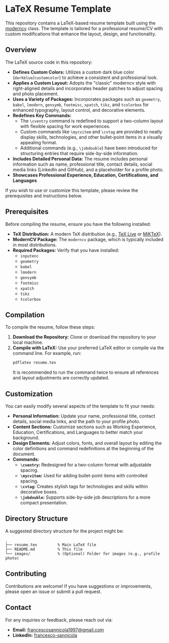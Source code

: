 # LaTeX Resume Template

This repository contains a LaTeX-based resume template built using the [moderncv](https://www.ctan.org/pkg/moderncv) class. The template is tailored for a professional resume/CV with custom modifications that enhance the layout, design, and functionality.

## Overview

The LaTeX source code in this repository:

- **Defines Custom Colors:** Utilizes a custom dark blue color (`darkblue`/`customcolor`) to achieve a consistent and professional look.
- **Applies a Custom Layout:** Adopts the "classic" moderncv style with right-aligned details and incorporates header patches to adjust spacing and photo placement.
- **Uses a Variety of Packages:** Incorporates packages such as `geometry`, `babel`, `lmodern`, `gensymb`, `footmisc`, `xpatch`, `tikz`, and `tcolorbox` for enhanced typography, layout control, and decorative elements.
- **Redefines Key Commands:**
  - The `\cventry` command is redefined to support a two-column layout with flexible spacing for work experiences.
  - Custom commands like `\mycvitem` and `\cvtag` are provided to neatly display skills, technologies, and other bullet-point items in a visually appealing format.
  - Additional commands (e.g., `\jobdouble`) have been introduced for structuring entries that require side-by-side information.
- **Includes Detailed Personal Data:** The resume includes personal information such as name, professional title, contact details, social media links (LinkedIn and GitHub), and a placeholder for a profile photo.
- **Showcases Professional Experience, Education, Certifications, and Languages**

If you wish to use or customize this template, please review the prerequisites and instructions below.

## Prerequisites

Before compiling the resume, ensure you have the following installed:

- **TeX Distribution:** A modern TeX distribution (e.g., [TeX Live](https://www.tug.org/texlive/) or [MiKTeX](https://miktex.org/)).
- **ModernCV Package:** The `moderncv` package, which is typically included in most distributions.
- **Required Packages:** Verify that you have installed:
  - `inputenc`
  - `geometry`
  - `babel`
  - `lmodern`
  - `gensymb`
  - `footmisc`
  - `xpatch`
  - `tikz`
  - `tcolorbox`

## Compilation

To compile the resume, follow these steps:

1. **Download the Repository:** Clone or download the repository to your local machine.
2. **Compile with LaTeX:** Use your preferred LaTeX editor or compile via the command line. For example, run:
   ```bash
   pdflatex resume.tex
   ```
   It is recommended to run the command twice to ensure all references and layout adjustments are correctly updated.

## Customization

You can easily modify several aspects of the template to fit your needs:

- **Personal Information:** Update your name, professional title, contact details, social media links, and the path to your profile photo.
- **Content Sections:** Customize sections such as Working Experience, Education, Certifications, and Languages to better match your background.
- **Design Elements:** Adjust colors, fonts, and overall layout by editing the color definitions and command redefinitions at the beginning of the document.
- **Commands:**
  - **`\cventry`:** Redesigned for a two-column format with adjustable spacing.
  - **`\mycvitem`:** Used for adding bullet-point items with controlled spacing.
  - **`\cvtag`:** Creates stylish tags for technologies and skills within decorative boxes.
  - **`\jobdouble`:** Supports side-by-side job descriptions for a more compact presentation.

## Directory Structure

A suggested directory structure for the project might be:

```
.
├── resume.tex         % Main LaTeX file
├── README.md          % This file
└── images/            % (Optional) Folder for images (e.g., profile photo)
```

## Contributing

Contributions are welcome! If you have suggestions or improvements, please open an issue or submit a pull request.

## Contact

For any inquiries or feedback, please reach out via:

- **Email:** [francescosannicola1997@gmail.com](mailto:francescosannicola1997@gmail.com)
- **LinkedIn:** [francesco-sannicola](https://www.linkedin.com/in/francesco-sannicola)
